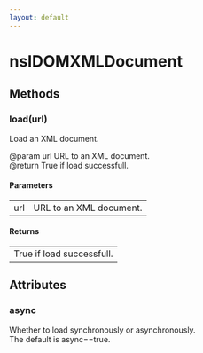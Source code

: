 ```yaml
---
layout: default
---
```


# nsIDOMXMLDocument #

## Methods ##

### load(url) ###
  
Load an XML document.  
  
@param  url URL to an XML document.  
@return     True if load successfull.  
  

#### Parameters ####

<table>

<tr>
<td>url</td>
<td>URL to an XML document.  
</td>
</tr>

</table>

#### Returns ####

<table>

<tr>
<td>True if load successfull.  
</td>
</tr>

</table>

## Attributes ##

### async ###
  
Whether to load synchronously or asynchronously.  
The default is async==true.  
  
